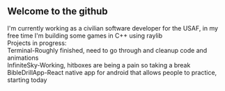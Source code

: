 ## Welcome to the github

I'm currently working as a civilian software developer for the USAF, in my free time I'm building some games in C++ using raylib  
Projects in progress:  
Terminal-Roughly finished, need to go through and cleanup code and animations  
InfiniteSky-Working, hitboxes are being a pain so taking a break  
BibleDrillApp-React native app for android that allows people to practice, starting today  



<!--
**AustinDale1/AustinDale1** is a ✨ _special_ ✨ repository because its `README.md` (this file) appears on your GitHub profile.

Here are some ideas to get you started:

- 🔭 I’m currently working on ...
- 🌱 I’m currently learning ...
- 👯 I’m looking to collaborate on ...
- 🤔 I’m looking for help with ...
- 💬 Ask me about ...
- 📫 How to reach me: ...
- 😄 Pronouns: ...
- ⚡ Fun fact: ...
-->
